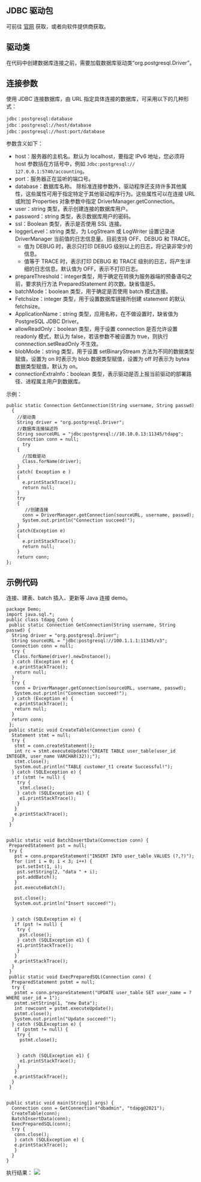## JDBC 驱动包
可前往 [官网](https://jdbc.postgresql.org/) 获取，或者向软件提供商获取。

## 驱动类
在代码中创建数据库连接之前，需要加载数据库驱动类“org.postgresql.Driver”。

## 连接参数
使用 JDBC 连接数据库，由 URL 指定具体连接的数据库，可采用以下的几种形式：
```
jdbc：postgresql:database
jdbc：postgresql://host/database
jdbc：postgresql://host:port/database
```
参数含义如下：
- host：服务器的主机名。默认为 localhost，要指定 IPv6 地址，您必须将 host 参数括在方括号中，例如 `Jdbc:postgresql:// 127.0.0.1:5740/accounting`。
- port：服务器正在监听的端口号。
- database：数据库名称。
除标准连接参数外，驱动程序还支持许多其他属性，这些属性可用于指定特定于其他驱动程序行为。这些属性可以在连接 URL 或附加 Properties 对象参数中指定 DriverManager.getConnection。
- user：string 类型，表示创建连接的数据库用户。
- password：string 类型，表示数据库用户的密码。
- ssl：Boolean 类型，表示是否使用 SSL 连接。
- loggerLevel：string 类型，为 LogStream 或 LogWriter 设置记录进 DriverManager 当前值的日志信息量。目前支持 OFF、DEBUG 和 TRACE。 
   - 值为 DEBUG 时，表示只打印 DEBUG 级别以上的日志，将记录非常少的信息。
   - 值等于 TRACE 时，表示打印 DEBUG 和 TRACE 级别的日志，将产生详细的日志信息。默认值为 OFF，表示不打印日志。
- prepareThreshold：integer类型，用于确定在转换为服务器端的预备语句之前，要求执行方法 PreparedStatement 的次数。缺省值是5。
- batchMode：boolean 类型，用于确定是否使用 batch 模式连接。
- Fetchsize：integer 类型，用于设置数据库链接所创建 statement 的默认 fetchsize。
- ApplicationName：string 类型，应用名称，在不做设置时，缺省值为 PostgreSQL JDBC Driver。
- allowReadOnly：boolean 类型，用于设置 connection 是否允许设置 readonly 模式，默认为 false，若该参数不被设置为 true，则执行 connnection.setReadOnly 不生效。
- blobMode：string 类型，用于设置 setBinaryStream 方法为不同的数据类型赋值，设置为 on 时表示为 blob 数据类型赋值，设置为 off 时表示为 bytea 数据类型赋值，默认为 on。
- connectionExtraInfo：boolean 类型，表示驱动是否上报当前驱动的部署路径、进程属主用户到数据库。

示例：
```
public static Connection GetConnection(String username, String passwd)
  {
    //驱动类
    String driver = "org.postgresql.Driver";
    //数据库连接描述符
    String sourceURL = "jdbc:postgresql://10.10.0.13:11345/tdapg";
    Connection conn = null;
      try
    {
      //加载驱动
      Class.forName(driver);
    }
    catch( Exception e )
    {
      e.printStackTrace();
      return null;
    }
    try
    {
       //创建连接
      conn = DriverManager.getConnection(sourceURL, username, passwd);
      System.out.println("Connection succeed!");
    }
    catch(Exception e)
    {
      e.printStackTrace();
      return null;
    }
    return conn;
};
```

## 示例代码
连接、建表、batch 插入、更新等 Java 连接 demo。
```
package Demo;
import java.sql.*;
public class tdapg_Conn {
 public static Connection GetConnection(String username, String passwd) {
  String driver = "org.postgresql.Driver";
  String sourceURL = "jdbc:postgresql://100.1.1.1:11345/v3";
  Connection conn = null;
  try {
   Class.forName(driver).newInstance();
  } catch (Exception e) {
   e.printStackTrace();
   return null;
  }
  try {
   conn = DriverManager.getConnection(sourceURL, username, passwd);
   System.out.println("Connection succeed!");
  } catch (Exception e) {
   e.printStackTrace();
   return null;
  }
  return conn;
 };
 public static void CreateTable(Connection conn) {
  Statement stmt = null;
  try {
   stmt = conn.createStatement();
   int rc = stmt.executeUpdate("CREATE TABLE user_table(user_id INTEGER, user_name VARCHAR(32));");
   stmt.close();
   System.out.println("TABLE customer_t1 create Successful!");
  } catch (SQLException e) {
   if (stmt != null) {
    try {
     stmt.close();
    } catch (SQLException e1) {
     e1.printStackTrace();
    }
   }
   e.printStackTrace();
  }
 }
 

public static void BatchInsertData(Connection conn) {
 PreparedStatement pst = null;
 try {
   pst = conn.prepareStatement("INSERT INTO user_table VALUES (?,?)");
   for (int i = 0; i < 3; i++) {
    pst.setInt(1, i);
    pst.setString(2, "data " + i);
    pst.addBatch();
   }
   pst.executeBatch();

   pst.close();
   System.out.println("Insert succeed!");
 

  } catch (SQLException e) {
   if (pst != null) {
    try {
     pst.close();
    } catch (SQLException e1) {
    e1.printStackTrace();
    }
   }
   e.printStackTrace();
  }
 }
 public static void ExecPreparedSQL(Connection conn) {
  PreparedStatement pstmt = null;
  try {
   pstmt = conn.prepareStatement("UPDATE user_table SET user_name = ? WHERE user_id = 1");
   pstmt.setString(1, "new Data");
   int rowcount = pstmt.executeUpdate();
   pstmt.close();
   System.out.println("Update succeed!");
  } catch (SQLException e) {
   if (pstmt != null) {
    try {
     pstmt.close();
 

    } catch (SQLException e1) {
     e1.printStackTrace();
    }
   }
   e.printStackTrace();
  }
 }


public static void main(String[] args) {
  Connection conn = GetConnection("dbadmin", "tdapg@2021");
  CreateTable(conn);
  BatchInsertData(conn);
  ExecPreparedSQL(conn);
  try {
   conn.close();
   } catch (SQLException e) {
   e.printStackTrace();
   }
  }
}
```
执行结果：
![](https://main.qcloudimg.com/raw/64d648b009a743c91f5e2999c6351886.png)
